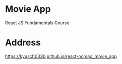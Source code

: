 # Movie App 

React JS Fundamentals Course  

# Address 
https://kyusch0330.github.io/react-nomad_movie_app